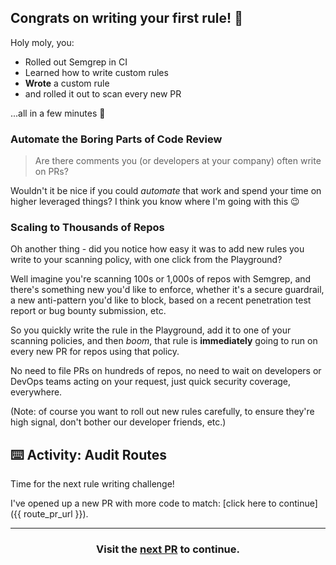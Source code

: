 ## Congrats on writing your first rule! 🎉

Holy moly, you:
* Rolled out Semgrep in CI
* Learned how to write custom rules
* **Wrote** a custom rule
* and rolled it out to scan every new PR

...all in a few minutes 🤯

### Automate the Boring Parts of Code Review

> Are there comments you (or developers at your company) often write on PRs?

Wouldn't it be nice if you could *automate* that work and spend your time on higher leveraged things? I think you know where I'm going with this 😉

### Scaling to Thousands of Repos

Oh another thing - did you notice how easy it was to add new rules you write to your scanning policy, with one click from the Playground?

Well imagine you're scanning 100s or 1,000s of repos with Semgrep, and there's something new you'd like to enforce, whether it's a secure guardrail, a new anti-pattern you'd like to block, based on a recent penetration test report or bug bounty submission, etc.

So you quickly write the rule in the Playground, add it to one of your scanning policies, and then *boom*, that rule is **immediately** going to run on every new PR for repos using that policy.

No need to file PRs on hundreds of repos, no need to wait on developers or DevOps teams acting on your request, just quick security coverage, everywhere.

(Note: of course you want to roll out new rules carefully, to ensure they're high signal, don't bother our developer friends, etc.)

## ⌨️ Activity: Audit Routes

Time for the next rule writing challenge!

I've opened up a new PR with more code to match: [click here to continue]({{ route_pr_url }}).

<hr>
<h3 align="center">Visit the <a href="{{ route_pr_url }}">next PR</a> to continue.</h3>